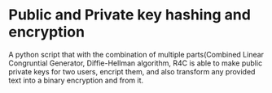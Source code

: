 # Public and Private key hashing and encryption
 A python script that with the combination of multiple parts(Combined Linear Congruntial Generator, Diffie-Hellman algorithm, R4C is able to make public private keys for two users, encript them, and also transform any provided text into a binary encryption and from it.
